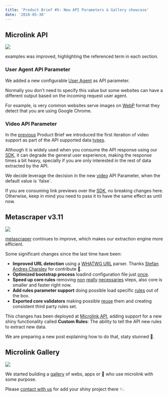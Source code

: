 ```yaml
---
title: 'Product Brief #5: New API Parameters & Gallery showcase'
date: '2018-05-30'
--- 
```


## Microlink API

[![](https://i.imgur.com/2RNeKiR.png)](/docs/api)

<Figcaption>
  <Link href='/docs/api' children='Microlink API' /> examples was improved,
  highlighting the referenced term in each section.
</Figcaption>

### User Agent API Parameter

We added a new configurable [User Agent](/docs/api/api-parameters/user-agent) as API parameter.

Normally you don't need to specify this value but some websites can have a different output based on the incoming request user agent.

For example, is very common websites serve images on [WebP](https://en.wikipedia.org/wiki/WebP) format they detect that you are using Google Chrome.

### Video API Parameter

In the [previous](/blog/sdk-2-0-more-video-providers) Product Brief we introduced the first iteration of video support as part of the API supported data [types](/docs/api/getting-started/overview).

Although it is widely used when you consume the API response using our [SDK](/docs/sdk/getting-started/overview/), it can degrade the general user experience, making the response times a bit heavy, specially if you are only interested in the rest of data extracted by the API.

We decide leverage the decision in the new [video](/docs/api/#api-parameters/video) API Parameter, when the default value is \`false\`.

If you are consuming link previews over the [SDK](/docs/sdk/getting-started/overview/), no breaking changes here. Otherwise, keep in mind you need to pass it to have the same effect as until now.

## Metascraper v3.11

[![](https://metascraper.js.org/static/logo-banner.png)](https://metascraper.js.org/#/)

[metascraper](https://metascraper.js.org) continues to improve, which makes our extraction engine more efficient.

Some significant changes since the last time have been:

- **Improved URL detection** using a [WHATWG URL](https://url.spec.whatwg.org) parser. Thanks [Stefan Andres Charsley](https://github.com/microlinkhq/metascraper/pull/82) for contribute 🎉.
- **Optimized bootstrap process** loadind configuration file just [once](https://github.com/microlinkhq/metascraper/commit/cb18d36).
- **Speed up core rules** removing [non](https://github.com/microlinkhq/metascraper/commit/a36e240) [really](https://github.com/microlinkhq/metascraper/commit/296fda7) [necessaries](https://github.com/microlinkhq/metascraper/commit/47ec0e5) steps, also core is smaller and faster right now.
- **Add rules parameter support** doing possible load specific [rules](https://metascraper.js.org/#/?id=rules-1) out of the box.
- **Exported core validators** making possible [reuse](https://github.com/microlinkhq/metascraper/pull/89) them and creating consistent third party rules set.

This changes has been deployed at [Microlink API](/docs/api), adding support for a new shiny functionality called **Custom Rules**: The ability to tell the API new rules to extract new data.

We are preparing a new post explaining how to do that, staty stunned 🤘.

## Microlink Gallery

[![](https://i.imgur.com/gCq6WeX.png)](https://gallery.microlink.io/)

We started building a [gallery](https://gallery.microlink.io) of webs, apps or 🦄  who use microlink with some purpose.

Please [contact with us](https://twitter.com/microlinkhq) for add your shiny project there ✨.
